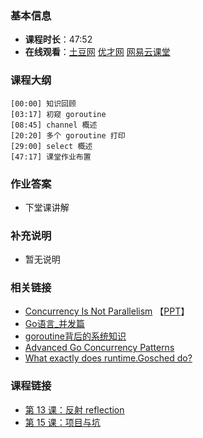 <!--
author: vincent.tian
date: 2016-02-14
title: 第 14 课：并发 concurrency
tags: go,教程
category: programing
status: publish
summary: 《Go编程基础》是一套针对 Google 出品的 Go 语言的视频语音教程，主要面向新手级别的学习者。
-->

### 基本信息

- **课程时长**：47:52
- **在线观看**：[土豆网](http://www.tudou.com/programs/view/wcaWljSoJWE/) [优才网](http://www.ucai.cn/course/chapter/69/3259/4708) [网易云课堂](http://study.163.com/course/courseLearn.htm?courseId=306002#/learn/video?lessonId=421025&courseId=306002)

### 课程大纲

	[00:00] 知识回顾
	[03:17] 初窥 goroutine
	[08:45] channel 概述
	[20:20] 多个 goroutine 打印
	[29:00] select 概述
	[47:17] 课堂作业布置
	
### 作业答案

- 下堂课讲解

### 补充说明

- 暂无说明

### 相关链接

- [Concurrency Is Not Parallelism](http://vimeo.com/49718712) 【[PPT](http://concur.rspace.googlecode.com/hg/talk/concur.html#landing-slide)】
- [Go语言_并发篇](http://www.cnblogs.com/yjf512/archive/2012/06/06/2537712.html)
- [goroutine背后的系统知识](http://www.sizeofvoid.net/goroutine-under-the-hood/)
- [Advanced Go Concurrency Patterns](http://v.youku.com/v_show/id_XNTcyMTA4MTM2.html)
- [What exactly does runtime.Gosched do?](http://stackoverflow.com/questions/13107958/what-exactly-does-runtime-gosched-do)

### 课程链接

- [第 13 课：反射 reflection](lecture13.html)
- [第 15 课：项目与坑](lecture15.html)